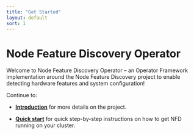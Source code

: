 ```yaml
---
title: "Get Started"
layout: default
sort: 1
---
```


# Node Feature Discovery Operator

Welcome to Node Feature Discovery Operator – an Operator
Framework implementation around the Node Feature Discovery project to enable
detecting hardware features and system configuration!

Continue to:

- **[Introduction](introduction.md)** for more details on the
  project.

- **[Quick start](quick-start.md)** for quick step-by-step
  instructions on how to get NFD running on your cluster.